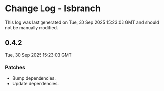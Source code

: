# Change Log - lsbranch

This log was last generated on Tue, 30 Sep 2025 15:23:03 GMT and should not be manually modified.

## 0.4.2
Tue, 30 Sep 2025 15:23:03 GMT

### Patches

- Bump dependencies.
- Update dependencies.

